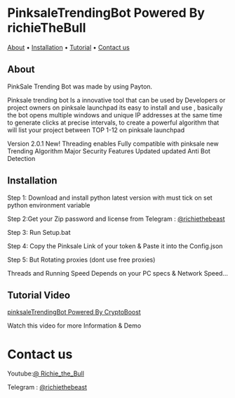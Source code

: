 # PinksaleTrendingBot Powered By richieTheBull




  <a href="#about">About</a>
  •
 <a href="#installation">Installation</a>
  •
  <a href="#Tutorial video">Tutorial</a>
  •
  <a href="#Contact us">Contact us </a>
</p>


## About
PinkSale Trending Bot was made by using Payton.

Pinksale trending bot Is a innovative tool that can be used by Developers or project owners on pinksale launchpad 
its easy to install and use , 
basically the bot opens multiple windows and unique IP addresses at the same time to generate clicks at precise intervals,  to create a powerful algorithm that will list your project between TOP 1-12 on pinksale launchpad

Version 2.0.1 New! Threading enables Fully compatible with pinksale new Trending Algorithm Major Security Features Updated updated Anti Bot Detection


## Installation
Step 1: Download and install python latest version with must tick on set python environment variable

Step 2:Get your Zip password and license
from Telegram : [@richiethebeast](https://t.me/richiethebeast)

Step 3: Run Setup.bat

Step 4: Copy the Pinksale Link of your token & Paste it into the Config.json

Step 5: But Rotating proxies (dont use free proxies)


Threads and Running Speed Depends on your PC specs & Network Speed...



## Tutorial Video 
[pinksaleTrendingBot 
Powered By CryptoBoost](https://youtu.be/yCbUwkmMPeg?feature=shared)

Watch this video for more Information & Demo 

# Contact us 
Youtube:[@ Richie_the_Bull](https://www.youtube.com/@richie_the_bull)

Telegram : [@richiethebeast](https://t.me/richiethebeast)

